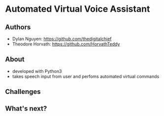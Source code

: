 # Automated Virtual Voice Assistant

## Authors
  * Dylan Nguyen: https://github.com/thedigitalchief
  * Theodore Horvath: https://github.com/HorvathTeddy

## About
  * developed with Python3
  * takes speech input from user and perfoms automated virtual commands

## Challenges

## What's next?



